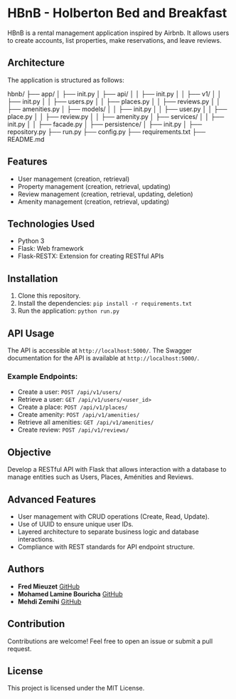 # HBnB - Holberton Bed and Breakfast

HBnB is a rental management application inspired by Airbnb. It allows users to create accounts, list properties, make reservations, and leave reviews.

## Architecture

The application is structured as follows:

hbnb/
├── app/
│ ├── init.py
│ ├── api/
│ │ ├── init.py
│ │ ├── v1/
│ │ ├── init.py
│ │ ├── users.py
│ │ ├── places.py
│ │ ├── reviews.py
│ │ ├── amenities.py
│ ├── models/
│ │ ├── init.py
│ │ ├── user.py
│ │ ├── place.py
│ │ ├── review.py
│ │ ├── amenity.py
│ ├── services/
│ │ ├── init.py
│ │ ├── facade.py
│ ├── persistence/
│ ├── init.py
│ ├── repository.py
├── run.py
├── config.py
├── requirements.txt
├── README.md


## Features

- User management (creation, retrieval)
- Property management (creation, retrieval, updating)
- Review management (creation, retrieval, updating, deletion)
- Amenity management (creation, retrieval, updating)

## Technologies Used

- Python 3
- Flask: Web framework
- Flask-RESTX: Extension for creating RESTful APIs

## Installation

1. Clone this repository.
2. Install the dependencies: `pip install -r requirements.txt`
3. Run the application: `python run.py`

## API Usage

The API is accessible at `http://localhost:5000/`. The Swagger documentation for the API is available at `http://localhost:5000/`.

### Example Endpoints:

- Create a user: `POST /api/v1/users/`
- Retrieve a user: `GET /api/v1/users/<user_id>`
- Create a place: `POST /api/v1/places/`
- Create amenity: `POST /api/v1/amenities/`
- Retrieve all amenities: `GET /api/v1/amenities/`
- Create review: `POST /api/v1/reviews/`

## Objective

Develop a RESTful API with Flask that allows interaction with a database to manage entities such as Users, Places, Aménities and Reviews.

## Advanced Features

- User management with CRUD operations (Create, Read, Update).
- Use of UUID to ensure unique user IDs.
- Layered architecture to separate business logic and database interactions.
- Compliance with REST standards for API endpoint structure.

## Authors

- **Fred Mieuzet** [GitHub](https://github.com/DerfM53)
- **Mohamed Lamine Bouricha** [GitHub](https://github.com/Xdamix1991)
- **Mehdi Zemihi** [GitHub](https://github.com/MrSandouiche2)


## Contribution

Contributions are welcome! Feel free to open an issue or submit a pull request.

## License

This project is licensed under the MIT License.